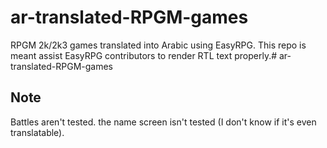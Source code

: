 # ar-translated-RPGM-games

RPGM 2k/2k3 games translated into Arabic using EasyRPG.
This repo is meant assist EasyRPG contributors to render RTL text properly.# ar-translated-RPGM-games

## Note
Battles aren't tested.
the name screen isn't tested (I don't know if it's even translatable).

